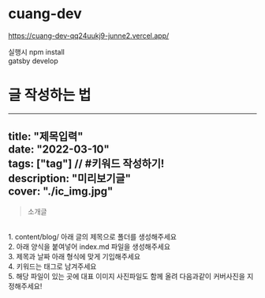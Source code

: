 # cuang-dev

https://cuang-dev-qq24uukj9-junne2.vercel.app/

실행시 npm install
<br />     gatsby develop
     
     
# 글 작성하는 법
---
title: "제목입력"
<br />date: "2022-03-10"
<br />tags: ["tag"] // #키워드 작성하기!
<br />description: "미리보기글"
<br />cover: "./ic_img.jpg"
---

> 소개글

<br />1. content/blog/ 아래 글의 제목으로 폴더를 생성해주세요
<br />2. 아래 양식을 붙여넣어 index.md 파일을 생성해주세요
<br />3. 제목과 날짜 아래 형식에 맞게 기입해주세요
<br />4. 키워드는 태그로 남겨주세요
<br />5. 해당 파일이 있는 곳에 대표 이미지 사진파일도 함께 올려 다음과같이 커버사진을 지정해주세요!
